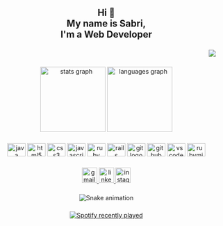 <h2 align="center">Hi 👋<br>My name is Sabri,<br>I'm a Web Developer</h2>

###

<div align="right">
  <img src="https://visitor-badge.laobi.icu/badge?page_id=sabricakir.sabricakir&left_color=mediumseagreen&right_color=steelblue"  />
</div>

###

<div align="center">
  <img src="https://github-readme-stats.vercel.app/api?hide_title=false&hide_rank=false&show_icons=true&include_all_commits=true&count_private=true&disable_animations=false&theme=blueberry&locale=en&hide_border=false&username=sabricakir" height="150" alt="stats graph"  />
  <img src="https://github-readme-stats.vercel.app/api/top-langs?locale=en&hide_title=false&layout=compact&card_width=320&langs_count=6&theme=blueberry&hide_border=false&username=sabricakir" height="150" alt="languages graph"  />
</div>

###

<div align="center">
  <img src="https://cdn.jsdelivr.net/gh/devicons/devicon/icons/java/java-plain.svg" height="30" width="42" alt="java logo"  />
  <img src="https://cdn.jsdelivr.net/gh/devicons/devicon/icons/html5/html5-plain.svg" height="30" width="42" alt="html5 logo"  />
  <img src="https://cdn.jsdelivr.net/gh/devicons/devicon/icons/css3/css3-plain.svg" height="30" width="42" alt="css3 logo"  />
  <img src="https://cdn.jsdelivr.net/gh/devicons/devicon/icons/javascript/javascript-plain.svg" height="30" width="42" alt="javascript logo"  />
  <img src="https://cdn.jsdelivr.net/gh/devicons/devicon/icons/ruby/ruby-original.svg" height="30" width="42" alt="ruby logo"  />
  <img src="https://cdn.jsdelivr.net/gh/devicons/devicon/icons/rails/rails-plain.svg" height="30" width="42" alt="rails logo"  />
  <img src="https://cdn.jsdelivr.net/gh/devicons/devicon/icons/git/git-original.svg" height="30" width="42" alt="git logo"  />
  <img src="https://cdn.jsdelivr.net/gh/devicons/devicon/icons/github/github-original.svg" height="30" width="42" alt="github logo"  />
  <img src="https://cdn.jsdelivr.net/gh/devicons/devicon/icons/vscode/vscode-original.svg" height="30" width="42" alt="vscode logo"  />
  <img src="https://cdn.jsdelivr.net/gh/devicons/devicon/icons/rubymine/rubymine-plain.svg" height="30" width="42" alt="rubymine logo"  />
</div>

###

<div align="center">
  <a href="mailto:sabricakir86@gmail.com" target="_blank">
    <img src="https://img.shields.io/static/v1?message=Gmail&logo=gmail&label=&color=D14836&logoColor=white&labelColor=&style=for-the-badge" height="35" alt="gmail logo"  />
  </a>
  <a href="https://www.linkedin.com/in/sabricakir" target="_blank">
    <img src="https://img.shields.io/static/v1?message=LinkedIn&logo=linkedin&label=&color=0077B5&logoColor=white&labelColor=&style=for-the-badge" height="35" alt="linkedin logo"  />
  </a>
  <a href="https://instagram.com/sabricakirr?igshid=NGExMmI2YTkyZg==" target="_blank">
    <img src="https://img.shields.io/static/v1?message=Instagram&logo=instagram&label=&color=E4405F&logoColor=white&labelColor=&style=for-the-badge" height="35" alt="instagram logo"  />
  </a>
</div>

###
<div align="center">
  <img src="https://github.com/sabricakir/sabricakir/blob/output/github-contribution-grid-snake.svg" alt="Snake animation" />
</div>

###

<div align="center">
  <a href="https://open.spotify.com/user/2dandkbyqflstdnz0a3torckz">
    <img src="https://spotify-recently-played-readme.vercel.app/api?user=2dandkbyqflstdnz0a3torckz&count=1" alt="Spotify recently played" />
  </a>
</div>

###
